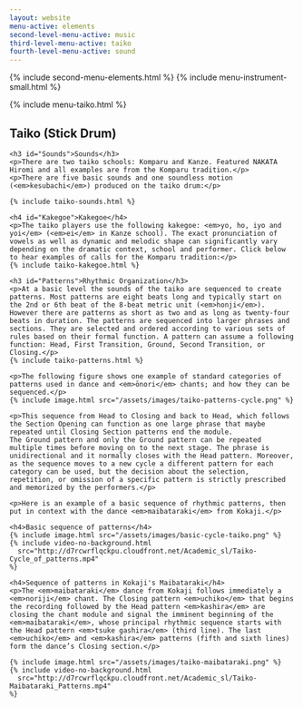 ```yaml
---
layout: website
menu-active: elements
second-level-menu-active: music
third-level-menu-active: taiko
fourth-level-menu-active: sound
---
```


{% include second-menu-elements.html %}
{% include menu-instrument-small.html %}

<main class="page-content"><div class="wrapper sidebar-contents">
  <aside class="sidebar-contents__table">
    {% include menu-taiko.html %}
  </aside>
  <section class="sidebar-contents__section">
  <div class="text-container">
    <h2 id="Taiko">Taiko (Stick Drum)</h2>

    <h3 id="Sounds">Sounds</h3>
    <p>There are two taiko schools: Komparu and Kanze. Featured NAKATA Hiromi and all examples are from the Komparu tradition.</p>
    <p>There are five basic sounds and one soundless motion (<em>kesubachi</em>) produced on the taiko drum:</p>

    {% include taiko-sounds.html %}

    <h4 id="Kakegoe">Kakegoe</h4>
    <p>The taiko players use the following kakegoe: <em>yo, ho, iyo and yoi</em> (<em>ei</em> in Kanze school). The exact pronunciation of vowels as well as dynamic and melodic shape can significantly vary depending on the dramatic context, school and performer. Click below to hear examples of calls for the Komparu tradition:</p>
    {% include taiko-kakegoe.html %}

    <h3 id="Patterns">Rhythmic Organization</h3>
    <p>At a basic level the sounds of the taiko are sequenced to create patterns. Most patterns are eight beats long and typically start on the 2nd or 6th beat of the 8-beat metric unit (<em>honji</em>). However there are patterns as short as two and as long as twenty-four beats in duration. The patterns are sequenced into larger phrases and sections. They are selected and ordered according to various sets of rules based on their formal function. A pattern can assume a following function: Head, First Transition, Ground, Second Transition, or Closing.</p>
    {% include taiko-patterns.html %}

    <p>The following figure shows one example of standard categories of patterns used in dance and <em>ōnori</em> chants; and how they can be sequenced.</p>
    {% include image.html src="/assets/images/taiko-patterns-cycle.png" %}

    <p>This sequence from Head to Closing and back to Head, which follows the Section Opening can function as one large phrase that maybe repeated until Closing Section patterns end the module.
    The Ground pattern and only the Ground pattern can be repeated multiple times before moving on to the next stage. The phrase is unidirectional and it normally closes with the Head pattern. Moreover, as the sequence moves to a new cycle a different pattern for each category can be used, but the decision about the selection, repetition, or omission of a specific pattern is strictly prescribed and memorized by the performers.</p>

    <p>Here is an example of a basic sequence of rhythmic patterns, then put in context with the dance <em>maibataraki</em> from Kokaji.</p>

    <h4>Basic sequence of patterns</h4>
    {% include image.html src="/assets/images/basic-cycle-taiko.png" %}
    {% include video-no-background.html
      src="http://d7rcwrflqckpu.cloudfront.net/Academic_sl/Taiko-Cycle_of_patterns.mp4"
    %}

    <h4>Sequence of patterns in Kokaji's Maibataraki</h4>
    <p>The <em>maibataraki</em> dance from Kokaji follows immediately a <em>noriji</em> chant. The Closing pattern <em>uchiko</em> that begins the recording followed by the Head pattern <em>kashira</em> are closing the chant module and signal the imminent beginning of the <em>maibataraki</em>, whose principal rhythmic sequence starts with the Head pattern <em>tsuke gashira</em> (third line). The last <em>uchiko</em> and <em>kashira</em> patterns (fifth and sixth lines) form the dance’s Closing section.</p>

    {% include image.html src="/assets/images/taiko-maibataraki.png" %}
    {% include video-no-background.html
      src="http://d7rcwrflqckpu.cloudfront.net/Academic_sl/Taiko-Maibataraki_Patterns.mp4"
    %}

  </div>
  </section>
  </div>
</main>
